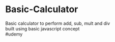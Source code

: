 # Basic-Calculator
Basic calculator to perform add, sub, mult and div <br>
built using basic javascript concept<br>
#udemy
